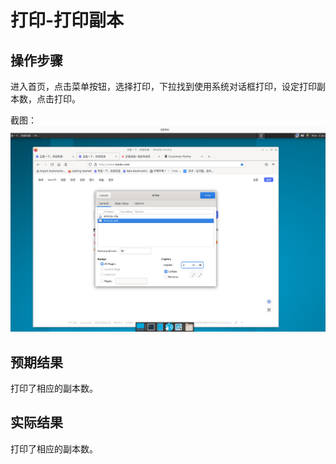 # 打印-打印副本

## 操作步骤

进入首页，点击菜单按钮，选择打印，下拉找到使用系统对话框打印，设定打印副本数，点击打印。

截图：![](./img/打印-打印副本-1.png)

## 预期结果

打印了相应的副本数。

## 实际结果

打印了相应的副本数。
